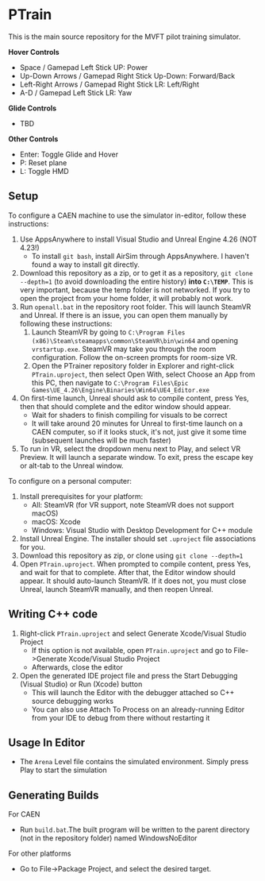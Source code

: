 # PTrain

This is the main source repository for the MVFT pilot training simulator. 

**Hover Controls**
- Space / Gamepad Left Stick UP: Power
- Up-Down Arrows / Gamepad Right Stick Up-Down: Forward/Back
- Left-Right Arrows / Gamepad Right Stick LR: Left/Right
- A-D / Gamepad Left Stick LR: Yaw

**Glide Controls**
- TBD

**Other Controls**
- Enter: Toggle Glide and Hover
- P: Reset plane
- L: Toggle HMD

## Setup
To configure a CAEN machine to use the simulator in-editor, follow these instructions:
1. Use AppsAnywhere to install Visual Studio and Unreal Engine 4.26 (NOT 4.23!)
	- To install `git bash`, install AirSim through AppsAnywhere. I haven't found a way to install git directly.
2. Download this repository as a zip, or to get it as a repository, `git clone --depth=1` (to avoid downloading the entire history) __into `C:\TEMP`__. This is very important, because the temp folder is not networked. If you try to open the project from your home folder, it will probably not work.
3. Run `openall.bat` in the repository root folder. This will launch SteamVR and Unreal. If there is an issue, you can open them manually by following these instructions:
    1. Launch SteamVR by going to `C:\Program Files (x86)\Steam\steamapps\common\SteamVR\bin\win64` and opening `vrstartup.exe`. SteamVR may take you through the room configuration. Follow the on-screen prompts for room-size VR. 
    2. Open the PTrainer repository folder in Explorer and right-click `PTrain.uproject`, then select Open With, select Choose an App from this PC, then navigate to `C:\Program Files\Epic Games\UE_4.26\Engine\Binaries\Win64\UE4_Editor.exe`
6. On first-time launch, Unreal should ask to compile content, press Yes, then that should complete and the editor window should appear.
    - Wait for shaders to finish compiling for visuals to be correct
    - It will take around 20 minutes for Unreal to first-time launch on a CAEN computer, so if it looks stuck, it's not, just give it some time (subsequent launches will be much faster)
7. To run in VR, select the dropdown menu next to Play, and select VR Preview. It will launch a separate window. To exit, press the escape key or alt-tab to the Unreal window.
    
To configure on a personal computer:
1. Install prerequisites for your platform:
    - All: SteamVR (for VR support, note SteamVR does not support macOS)
    - macOS: Xcode
    - Windows: Visual Studio with Desktop Development for C++ module
2. Install Unreal Engine. The installer should set `.uproject` file associations for you.
3. Download this repository as zip, or clone using `git clone --depth=1`
4. Open `PTrain.uproject`. When prompted to compile content, press Yes, and wait for that to complete. After that, the Editor window should appear. It should auto-launch SteamVR. If it does not, you must close Unreal, launch SteamVR manually, and then reopen Unreal. 

## Writing C++ code
1. Right-click `PTrain.uproject` and select Generate Xcode/Visual Studio Project
    - If this option is not available, open `PTrain.uproject` and go to File->Generate Xcode/Visual Studio Project
    - Afterwards, close the editor
2. Open the generated IDE project file and press the Start Debugging (Visual Studio) or Run (Xcode) button
    - This will launch the Editor with the debugger attached so C++ source debugging works
    - You can also use Attach To Process on an already-running Editor from your IDE to debug from there without restarting it

## Usage In Editor
- The `Arena` Level file contains the simulated environment. Simply press Play to start the simulation

## Generating Builds
For CAEN
- Run `build.bat`.The built program will be written to the parent directory (not in the repository folder) named WindowsNoEditor

For other platforms
- Go to File->Package Project, and select the desired target. 
